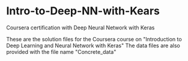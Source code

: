 # Intro-to-Deep-NN-with-Kears
Coursera certification with Deep Neural Network with Keras

These are the solution files for the Coursera course on "Introduction to Deep Learning and Neural Network with Keras"
The data files are also provided with the  file name "Concrete_data"
